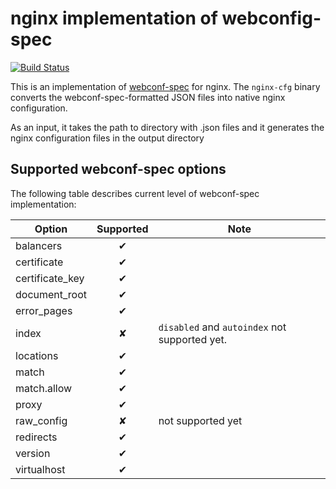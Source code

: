 # nginx implementation of webconfig-spec

[![Build Status](https://travis-ci.org/micro-webapps/nginx-cfg.svg)](https://travis-ci.org/micro-webapps/nginx-cfg)

This is an implementation of [webconf-spec](https://github.com/micro-webapps/webconf-spec) for nginx. The `nginx-cfg` binary converts the webconf-spec-formatted JSON files into native nginx configuration.

As an input, it takes the path to directory with .json files and it generates the nginx configuration files in the output directory

## Supported webconf-spec options

The following table describes current level of webconf-spec implementation:

| Option | Supported | Note |
|--------|:---------:|------|
| balancers | ✔ | |
| certificate | ✔ | |
| certificate_key | ✔ | |
| document_root | ✔ | |
| error_pages | ✔ | |
| index | ✘ | `disabled` and `autoindex` not supported yet. |
| locations | ✔ | |
| match | ✔ | |
| match.allow | ✔ | |
| proxy | ✔ | |
| raw_config | ✘ | not supported yet |
| redirects | ✔ | |
| version | ✔ | |
| virtualhost | ✔ | |

